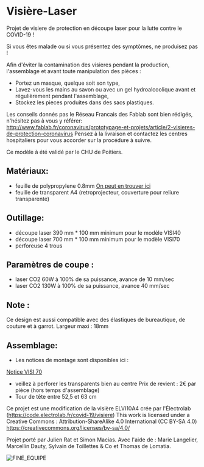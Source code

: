 # Visière-Laser
Projet de visiere de protection en découpe laser pour la lutte contre le COVID-19 !  

Si vous êtes malade ou si vous présentez des symptômes, ne produisez pas !
  
Afin d'éviter la contamination des visieres pendant la production, l'assemblage et avant toute manipulation des pièces :
- Portez un masque, quelque soit son type,
- Lavez-vous les mains au savon ou avec un gel hydroalcoolique avant et régulièrement pendant l'assemblage,
- Stockez les pieces produites dans des sacs plastiques.
  
Les conseils donnés pas le Réseau Francais des Fablab sont bien rédigés, n'hésitez pas à vous y référer:
http://www.fablab.fr/coronavirus/prototypage-et-projets/article/2-visieres-de-protection-coronavirus
Pensez à la livraison et contactez les centres hospitaliers pour vous accorder sur la procédure à suivre.

Ce modèle à été validé par le CHU de Poitiers.

 ## Matériaux:
- feuille de polypropylene 0.8mm [On peut en trouver ici](https://www.polydis.fr/epages/8d7c81fe-552a-11e0-822f-000d609a287c.sf/fr_FR/?ObjectPath=/Shops/8d7c81fe-552a-11e0-822f-000d609a287c/Categories/Plastiques/%22Polypropyl%C3%A8ne%20compact%22/%22Les%20classiques%20compact%22/Plaques_polypropylene_08_mm)
- feuille de transparent A4 (retroprojecteur, couverture pour reliure transparente)
 ## Outillage:
- découpe laser 390 mm * 100 mm minimum pour le modèle VISI40
- découpe laser 700 mm * 100 mm minimum pour le modèle VISI70
- perforeuse 4 trous
 ## Paramètres de coupe :
- laser CO2 60W à 100% de sa puissance, avance de 10 mm/sec
- laser CO2 130W à 100% de sa puissance, avance 40 mm/sec
 ## Note :
Ce design est aussi compatible avec des élastiques de bureautique, de couture et à garrot.
Largeur maxi : 18mm
 ## Assemblage:
- Les notices de montage sont disponibles ici :

[Notice VISI 70](https://github.com/simonmacias/Visiere-Laser/raw/master/VISI70/NoticeMontageVISI70.pdf)
- veillez à perforer les transparents bien au centre
Prix de revient : 2€ par pièce (hors temps d'assemblage)
- Tour de tête entre 52,5 et 63 cm

Ce projet est une modification de la visière ELVI10A4 crée par l'Électrolab (https://code.electrolab.fr/covid-19/visiere)
This work is licensed under a Creative Commons :
Attribution-ShareAlike 4.0 International (CC BY-SA 4.0)
https://creativecommons.org/licenses/by-sa/4.0/

Projet porté par Julien Rat et Simon Macias.
Avec l'aide de : Marie Langelier, Marcellin Dauty, Sylvain de Toillettes & Co et Thomas de Lomatia.

![FINE_EQUIPE](VISI40/Photos/fine_equipe.JPG)

